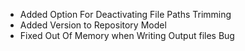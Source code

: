 - Added Option For Deactivating File Paths Trimming
- Added Version to Repository Model
- Fixed Out Of Memory when Writing Output files Bug
